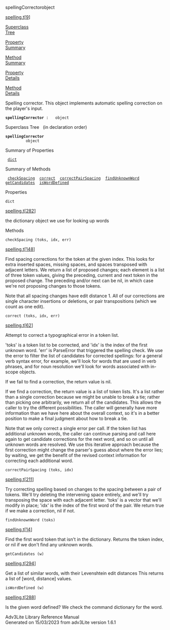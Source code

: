 <span class="title">spellingCorrector</span><span class="type">object</span>

[spelling.t](../file/spelling.t.html)\[[9](../source/spelling.t.html#9)\]

[Superclass  
Tree](#_SuperClassTree_)

[Property  
Summary](#_PropSummary_)

[Method  
Summary](#_MethodSummary_)

[Property  
Details](#_Properties_)

[Method  
Details](#_Methods_)

<div class="fdesc">

Spelling corrector. This object implements automatic spelling correction
on the player's input.

**`spellingCorrector`**` :   object`

</div>

<span id="_SuperClassTree_"></span>

<div class="mjhd">

<span class="hdln">Superclass Tree</span>   (in declaration order)

</div>

**`spellingCorrector`**  
`         object`  
<span id="_PropSummary_"></span>

<div class="mjhd">

<span class="hdln">Summary of Properties</span>  

</div>

` `[`dict`](#dict)`  `

<span id="_MethodSummary_"></span>

<div class="mjhd">

<span class="hdln">Summary of Methods</span>  

</div>

` `[`checkSpacing`](#checkSpacing)`  `[`correct`](#correct)`  `[`correctPairSpacing`](#correctPairSpacing)`  `[`findUnknownWord`](#findUnknownWord)`  `[`getCandidates`](#getCandidates)`  `[`isWordDefined`](#isWordDefined)`  `

<span id="_Properties_"></span>

<div class="mjhd">

<span class="hdln">Properties</span>  

</div>

<span id="dict"></span>

`dict`

[spelling.t](../file/spelling.t.html)\[[282](../source/spelling.t.html#282)\]

<div class="desc">

the dictionary object we use for looking up words

</div>

<span id="_Methods_"></span>

<div class="mjhd">

<span class="hdln">Methods</span>  

</div>

<span id="checkSpacing"></span>

`checkSpacing (toks, idx, err)`

[spelling.t](../file/spelling.t.html)\[[148](../source/spelling.t.html#148)\]

<div class="desc">

Find spacing corrections for the token at the given index. This looks
for extra inserted spaces, missing spaces, and spaces transposed with
adjacent letters. We return a list of proposed changes; each element is
a list of three token values, giving the preceding, current and next
token in the proposed change. The preceding and/or next can be nil, in
which case we're not proposing changes to those tokens.

Note that all spacing changes have edit distance 1. All of our
corrections are single character insertions or deletions, or pair
transpositions (which we count as one edit).

</div>

<span id="correct"></span>

`correct (toks, idx, err)`

[spelling.t](../file/spelling.t.html)\[[62](../source/spelling.t.html#62)\]

<div class="desc">

Attempt to correct a typographical error in a token list.

'toks' is a token list to be corrected, and 'idx' is the index of the
first unknown word. 'err' is ParseError that triggered the spelling
check. We use the error to filter the list of candidates for corrected
spellings: for a general verb syntax error, for example, we'll look for
words that are used in verb phrases, and for noun resolution we'll look
for words associated with in-scope objects.

If we fail to find a correction, the return value is nil.

If we find a correction, the return value is a list of token lists. It's
a list rather than a single correction because we might be unable to
break a tie; rather than picking one arbitrarily, we return all of the
candidates. This allows the caller to try the different possibilities.
The caller will generally have more information than we have here about
the overall context, so it's in a better position to make a final
judgment about how to break a tie.

Note that we only correct a single error per call. If the token list has
additional unknown words, the caller can continue parsing and call here
again to get candidate corrections for the next word, and so on until
all unknown words are resolved. We use this iterative approach because
the first correction might change the parser's guess about where the
error lies; by waiting, we get the benefit of the revised context
information for correcting each additional word.

</div>

<span id="correctPairSpacing"></span>

`correctPairSpacing (toks, idx)`

[spelling.t](../file/spelling.t.html)\[[211](../source/spelling.t.html#211)\]

<div class="desc">

Try correcting spelling based on changes to the spacing between a pair
of tokens. We'll try deleting the intervening space entirely, and we'll
try transposing the space with each adjacent letter. 'toks' is a vector
that we'll modify in place; 'idx' is the index of the first word of the
pair. We return true if we make a correction, nil if not.

</div>

<span id="findUnknownWord"></span>

`findUnknownWord (toks)`

[spelling.t](../file/spelling.t.html)\[[14](../source/spelling.t.html#14)\]

<div class="desc">

Find the first word token that isn't in the dictionary. Returns the
token index, or nil if we don't find any unknown words.

</div>

<span id="getCandidates"></span>

`getCandidates (w)`

[spelling.t](../file/spelling.t.html)\[[294](../source/spelling.t.html#294)\]

<div class="desc">

Get a list of similar words, with their Levenshtein edit distances This
returns a list of \[word, distance\] values.

</div>

<span id="isWordDefined"></span>

`isWordDefined (w)`

[spelling.t](../file/spelling.t.html)\[[288](../source/spelling.t.html#288)\]

<div class="desc">

Is the given word defined? We check the command dictionary for the word.

</div>

<div class="ftr">

Adv3Lite Library Reference Manual  
Generated on 15/03/2023 from adv3Lite version 1.6.1

</div>
